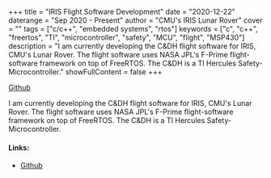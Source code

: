 +++
title = "IRIS Flight Software Development"
date = "2020-12-22"
daterange = "Sep 2020 - Present"
author = "CMU's IRIS Lunar Rover"
cover = ""
tags = ["c/c++", "embedded systems", "rtos"]
keywords = ["c", "c++", "freertos", "TI", "microcontroller", "safety", "MCU", "flight", "MSP430"]
description = "I am currently developing the C&DH flight software for IRIS, CMU's Lunar Rover. The flight software uses NASA JPL's F-Prime flight-software framework on top of FreeRTOS. The C&DH is a TI Hercules Safety-Microcontroller."
showFullContent = false
+++

[Github](https://github.com/PlanetaryRobotics/CubeRoverPackage)

I am currently developing the C&DH flight software for IRIS, CMU's Lunar Rover.
The flight software uses NASA JPL's F-Prime flight-software framework on top of FreeRTOS.
The C&DH is a TI Hercules Safety-Microcontroller.

#### Links:

- [Github](https://github.com/PlanetaryRobotics/CubeRoverPackage)

